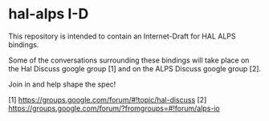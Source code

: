 # hal-alps I-D

This repository is intended to contain an Internet-Draft for HAL ALPS bindings.

Some of the conversations surrounding these bindings will take place on the Hal Discuss google group [1] and on the ALPS Discuss google group [2].

Join in and help shape the spec!

[1] https://groups.google.com/forum/#!topic/hal-discuss
[2] https://groups.google.com/forum/?fromgroups=#!forum/alps-io
